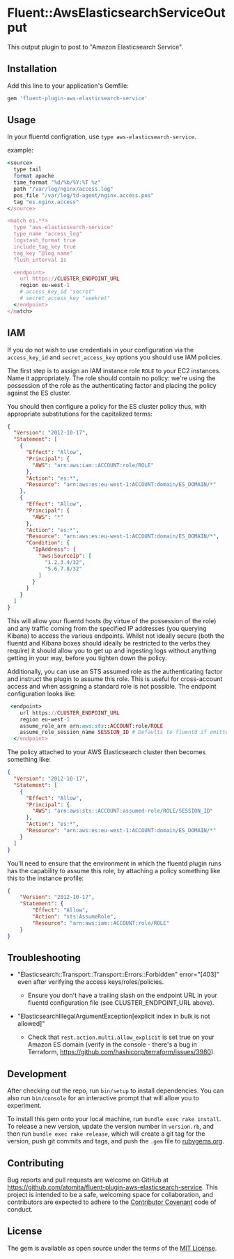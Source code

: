 # Fluent::AwsElasticsearchServiceOutput

This output plugin to post to "Amazon Elasticsearch Service".

## Installation

Add this line to your application's Gemfile:

```ruby
gem 'fluent-plugin-aws-elasticsearch-service'
```

## Usage

In your fluentd configration, use `type aws-elasticsearch-service`.

example:

```ruby
<source>
  type tail
  format apache
  time_format "%d/%b/%Y:%T %z"
  path "/var/log/nginx/access.log"
  pos_file "/var/log/td-agent/nginx.access.pos"
  tag "es.nginx.access"
</source>

<match es.**>
  type "aws-elasticsearch-service"
  type_name "access_log"
  logstash_format true
  include_tag_key true
  tag_key "@log_name"
  flush_interval 1s

  <endpoint>
    url https://CLUSTER_ENDPOINT_URL
    region eu-west-1
    # access_key_id "secret"
    # secret_access_key "seekret"
  </endpoint>
</match>
```

## IAM
If you do not wish to use credentials in your configuration via the `access_key_id` and `secret_access_key` options you should use IAM policies.

The first step is to assign an IAM instance role `ROLE` to your EC2 instances. Name it appropriately. The role should contain no policy: we're using the possession of the role as the authenticating factor and placing the policy against the ES cluster.

You should then configure a policy for the ES cluster policy thus, with appropriate substitutions for the capitalized terms:

```json
{
  "Version": "2012-10-17",
  "Statement": [
    {
      "Effect": "Allow",
      "Principal": {
        "AWS": "arn:aws:iam::ACCOUNT:role/ROLE"
      },
      "Action": "es:*",
      "Resource": "arn:aws:es:eu-west-1:ACCOUNT:domain/ES_DOMAIN/*"
    },
    {
      "Effect": "Allow",
      "Principal": {
        "AWS": "*"
      },
      "Action": "es:*",
      "Resource": "arn:aws:es:eu-west-1:ACCOUNT:domain/ES_DOMAIN/*",
      "Condition": {
        "IpAddress": {
          "aws:SourceIp": [
            "1.2.3.4/32",
            "5.6.7.8/32"
          ]
        }
      }
    }
  ]
}
```

This will allow your fluentd hosts (by virtue of the possession of the role) and any traffic coming from the specified IP addresses (you querying Kibana) to access the various endpoints. Whilst not ideally secure (both the fluentd and Kibana boxes should ideally be restricted to the verbs they require) it should allow you to get up and ingesting logs without anything getting in your way, before you tighten down the policy.

Additionally, you can use an STS assumed role as the authenticating factor and instruct the plugin to assume this role. This is useful for cross-account access and when assigning a standard role is not possible. The endpoint configuration looks like:

```ruby
 <endpoint>
    url https://CLUSTER_ENDPOINT_URL
    region eu-west-1
    assume_role_arn arn:aws:sts::ACCOUNT:role/ROLE
    assume_role_session_name SESSION_ID # Defaults to fluentd if omitted
  </endpoint>
```

The policy attached to your AWS Elasticsearch cluster then becomes something like:

```json
{
  "Version": "2012-10-17",
  "Statement": [
    {
      "Effect": "Allow",
      "Principal": {
        "AWS": "arn:aws:sts::ACCOUNT:assumed-role/ROLE/SESSION_ID"
      },
      "Action": "es:*",
      "Resource": "arn:aws:es:eu-west-1:ACCOUNT:domain/ES_DOMAIN/*"
    }
  ]
}
```

You'll need to ensure that the environment in which the fluentd plugin runs has the capability to assume this role, by attaching a policy something like this to the instance profile:

```json
{
    "Version": "2012-10-17",
    "Statement": {
        "Effect": "Allow",
        "Action": "sts:AssumeRole",
        "Resource": "arn:aws:iam::ACCOUNT:role/ROLE"
    }
}
```

## Troubleshooting

* "Elasticsearch::Transport::Transport::Errors::Forbidden" error="[403]" even after verifying the access keys/roles/policies.
   * Ensure you don't have a trailing slash on the endpoint URL in your fluentd configuration file (see CLUSTER_ENDPOINT_URL above).

*  "ElasticsearchIllegalArgumentException[explicit index in bulk is not allowed]"
   * Check that `rest.action.multi.allow_explicit` is set true on your Amazon ES domain (verify in the console - there's a bug in Terraform, https://github.com/hashicorp/terraform/issues/3980).

## Development

After checking out the repo, run `bin/setup` to install dependencies. You can also run `bin/console` for an interactive prompt that will allow you to experiment.

To install this gem onto your local machine, run `bundle exec rake install`. To release a new version, update the version number in `version.rb`, and then run `bundle exec rake release`, which will create a git tag for the version, push git commits and tags, and push the `.gem` file to [rubygems.org](https://rubygems.org).

## Contributing

Bug reports and pull requests are welcome on GitHub at https://github.com/atomita/fluent-plugin-aws-elasticsearch-service. This project is intended to be a safe, welcoming space for collaboration, and contributors are expected to adhere to the [Contributor Covenant](contributor-covenant.org) code of conduct.


## License

The gem is available as open source under the terms of the [MIT License](http://opensource.org/licenses/MIT).

